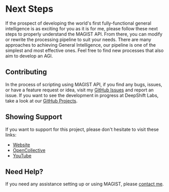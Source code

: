 # Next Steps

If the prospect of developing the world's first fully-functional general intelligence is as exciting for you as it is for me, please follow these next steps to properly understand the MAGIST API. From there, you can modify or rewrite the processing pipeline to suit your needs. There are many approaches to achieving General Intelligence, our pipeline is one of the simplest and most effective ones. Feel free to find new processes that also aim to develop an AGI.

## Contributing

In the process of scripting using MAGIST API, if you find any bugs, issues, or have a feature request or idea, visit my [GitHub Issues](https://github.com/DeepShift-Labs/MAGIST-Algorithm/issues) and report an issue. If you want to see the development in progress at DeepShift Labs, take a look at our [GitHub Projects](https://github.com/DeepShift-Labs/MAGIST-Algorithm/projects?type=classic).

## Showing Support

If you want to support for this project, please don't hesitate to visit these links:

* [Website](https://deepshift.dev/)
* [OpenCollective](https://opencollective.com/deepshift-labs)
* [YouTube](https://www.youtube.com/channel/UC6nu2aGbAEX3yy5b0W9GBIg)

## Need Help?

If you need any assistance setting up or using MAGIST, please [contact me](mailto:krishna.shah@deepshift.dev).
